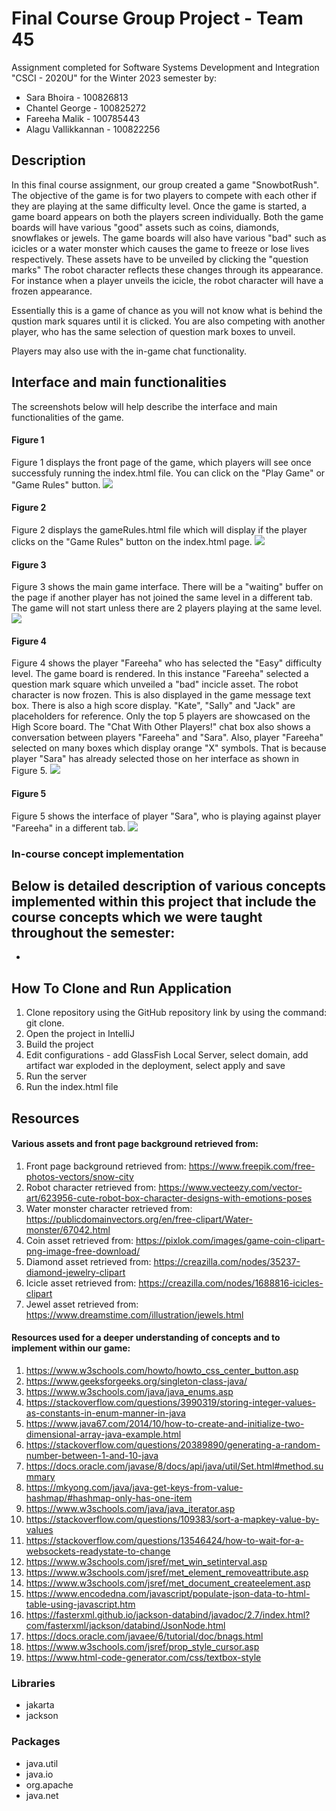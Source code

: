 # Final Course Group Project - Team 45
Assignment completed for Software Systems Development and Integration "CSCI - 2020U" for the Winter 2023 semester by:
- Sara Bhoira - 100826813
- Chantel George - 100825272
- Fareeha Malik - 100785443
- Alagu Vallikkannan - 100822256


## Description
In this final course assignment, our group created a game "SnowbotRush". The objective of the game is for two players 
to compete with each other if they are playing at the same difficulty level. Once the game is started,
a game board appears on both the players screen individually. Both the game boards will have various "good" 
assets such as coins, diamonds, snowflakes or jewels. The game boards will also have various "bad" such as icicles 
or a water monster which causes the game to freeze or lose lives respectively. These assets have to be unveiled by clicking 
the "question marks" The robot character reflects these changes through its appearance. For instance when a player 
unveils the icicle, the robot character will have a frozen appearance. 

Essentially this is a game of chance as you will not know what is behind the qustion mark squares until it is clicked.
You are also competing with another player, who has the same selection of question mark boxes to unveil.

Players may also use with the in-game chat functionality.

## Interface and main functionalities
The screenshots below will help describe the interface and main functionalities of the game.

#### Figure 1
Figure 1 displays the front page of the game, which players will see once successfuly running the index.html file. You can click on the "Play Game" or "Game Rules" button.
![](Interface_Screenshots/SnowBotRush_FrontPage.PNG)

#### Figure 2
Figure 2 displays the gameRules.html file which will display if the player clicks on the "Game Rules" button on the index.html page.
![](Interface_Screenshots/SnowBotRush_GameRulesPage.png)

#### Figure 3
Figure 3 shows the main game interface. There will be a "waiting" buffer on the page if another player has not joined the same level in a different tab. The game will not start unless there are 2 players playing at the same level.
![](Interface_Screenshots/SnowBotRush_MainGame_Loading.PNG)

#### Figure 4
Figure 4 shows the player "Fareeha" who has selected the "Easy" difficulty level. The game board is rendered. In this instance "Fareeha" selected a question mark square which unveiled a "bad" incicle asset. The robot character is now frozen. This is also displayed in the game message text box. There is also a high score display. "Kate", "Sally" and "Jack" are placeholders for reference. Only the top 5 players are showcased on the High Score board. The "Chat With Other Players!" chat box also shows a conversation between players "Fareeha" and "Sara". Also, player "Fareeha" selected on many boxes which display orange "X" symbols. That is because player "Sara" has already selected those on her interface as shown in Figure 5.
![](Interface_Screenshots/Main_Game_PlayerFareeha_FrozenRobot.png)

#### Figure 5
Figure 5 shows the interface of player "Sara", who is playing against player "Fareeha" in a different tab.
![](Interface_Screenshots/MainGame_Player2Sara_FrozenRobot.png)






### In-course concept implementation
Below is detailed description of various concepts implemented within this project that include the course concepts
which we were taught throughout the semester:
- 
- 

## How To Clone and Run Application
1. Clone repository using the GitHub repository link by using the command: git clone.
2. Open the project in IntelliJ
3. Build the project
4. Edit configurations - add GlassFish Local Server, select domain, add artifact war exploded in the deployment, select 
apply and save
5. Run the server
6. Run the index.html file

## Resources
#### Various assets and front page background retrieved from:
1. Front page background retrieved from: https://www.freepik.com/free-photos-vectors/snow-city
2. Robot character retrieved from: https://www.vecteezy.com/vector-art/623956-cute-robot-box-character-designs-with-emotions-poses
3. Water monster character retrieved from: https://publicdomainvectors.org/en/free-clipart/Water-monster/67042.html
4. Coin asset retrieved from: https://pixlok.com/images/game-coin-clipart-png-image-free-download/
5. Diamond asset retrieved from: https://creazilla.com/nodes/35237-diamond-jewelry-clipart
6. Icicle asset retrieved from: https://creazilla.com/nodes/1688816-icicles-clipart
7. Jewel asset retrieved from: https://www.dreamstime.com/illustration/jewels.html

#### Resources used for a deeper understanding of concepts and to implement within our game:
1. https://www.w3schools.com/howto/howto_css_center_button.asp
2. https://www.geeksforgeeks.org/singleton-class-java/
3. https://www.w3schools.com/java/java_enums.asp
4. https://stackoverflow.com/questions/3990319/storing-integer-values-as-constants-in-enum-manner-in-java
5. https://www.java67.com/2014/10/how-to-create-and-initialize-two-dimensional-array-java-example.html
6. https://stackoverflow.com/questions/20389890/generating-a-random-number-between-1-and-10-java
7. https://docs.oracle.com/javase/8/docs/api/java/util/Set.html#method.summary
8. https://mkyong.com/java/java-get-keys-from-value-hashmap/#hashmap-only-has-one-item
9. https://www.w3schools.com/java/java_iterator.asp
10. https://stackoverflow.com/questions/109383/sort-a-mapkey-value-by-values
11. https://stackoverflow.com/questions/13546424/how-to-wait-for-a-websockets-readystate-to-change
12. https://www.w3schools.com/jsref/met_win_setinterval.asp
13. https://www.w3schools.com/jsref/met_element_removeattribute.asp
14. https://www.w3schools.com/jsref/met_document_createelement.asp
15. https://www.encodedna.com/javascript/populate-json-data-to-html-table-using-javascript.htm
16. https://fasterxml.github.io/jackson-databind/javadoc/2.7/index.html?com/fasterxml/jackson/databind/JsonNode.html
17. https://docs.oracle.com/javaee/6/tutorial/doc/bnags.html
18. https://www.w3schools.com/jsref/prop_style_cursor.asp
19. https://www.html-code-generator.com/css/textbox-style

### Libraries 
- jakarta
- jackson 

### Packages
- java.util
- java.io
- org.apache
- java.net







